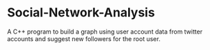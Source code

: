 # Social-Network-Analysis
A C++ program to build a graph using user account data from twitter accounts and suggest new followers for the root user.
